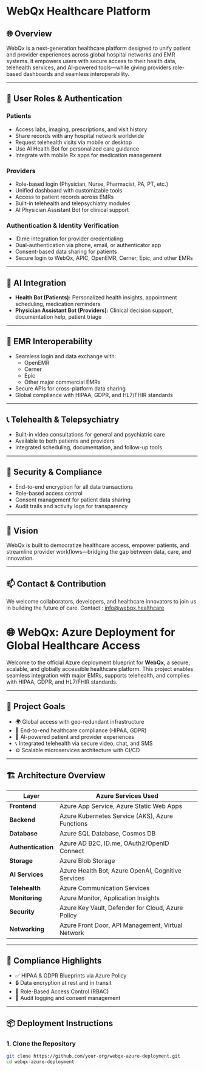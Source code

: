 
# WebQx Healthcare Platform

## 🌐 Overview
WebQx is a next-generation healthcare platform designed to unify patient and provider experiences across global hospital networks and EMR systems. It empowers users with secure access to their health data, telehealth services, and AI-powered tools—while giving providers role-based dashboards and seamless interoperability.

---

## 👥 User Roles & Authentication

### Patients
- Access labs, imaging, prescriptions, and visit history
- Share records with any hospital network worldwide
- Request telehealth visits via mobile or desktop
- Use AI Health Bot for personalized care guidance
- Integrate with mobile Rx apps for medication management

### Providers
- Role-based login (Physician, Nurse, Pharmacist, PA, PT, etc.)
- Unified dashboard with customizable tools
- Access to patient records across EMRs
- Built-in telehealth and telepsychiatry modules
- AI Physician Assistant Bot for clinical support

### Authentication & Identity Verification
- ID.me integration for provider credentialing
- Dual-authentication via phone, email, or authenticator app
- Consent-based data sharing for patients
- Secure login to WebQx, APIC, OpenEMR, Cerner, Epic, and other EMRs

---

## 🧠 AI Integration

- **Health Bot (Patients):** Personalized health insights, appointment scheduling, medication reminders
- **Physician Assistant Bot (Providers):** Clinical decision support, documentation help, patient triage

---

## 🏥 EMR Interoperability

- Seamless login and data exchange with:
  - OpenEMR
  - Cerner
  - Epic
  - Other major commercial EMRs
- Secure APIs for cross-platform data sharing
- Global compliance with HIPAA, GDPR, and HL7/FHIR standards

---

## 📞 Telehealth & Telepsychiatry

- Built-in video consultations for general and psychiatric care
- Available to both patients and providers
- Integrated scheduling, documentation, and follow-up tools

---

## 🔐 Security & Compliance

- End-to-end encryption for all data transactions
- Role-based access control
- Consent management for patient data sharing
- Audit trails and activity logs for transparency

---

## 🚀 Vision

WebQx is built to democratize healthcare access, empower patients, and streamline provider workflows—bridging the gap between data, care, and innovation.

---

## 📫 Contact & Contribution

We welcome collaborators, developers, and healthcare innovators to join us in building the future of care.
Contact : info@webqx.healthcare


# 🌐 WebQx: Azure Deployment for Global Healthcare Access

Welcome to the official Azure deployment blueprint for **WebQx**, a secure, scalable, and globally accessible healthcare platform. This project enables seamless integration with major EMRs, supports telehealth, and complies with HIPAA, GDPR, and HL7/FHIR standards.

---

## 🚀 Project Goals

- 🌍 Global access with geo-redundant infrastructure
- 🔐 End-to-end healthcare compliance (HIPAA, GDPR)
- 🧠 AI-powered patient and provider experiences
- 📞 Integrated telehealth via secure video, chat, and SMS
- ⚙️ Scalable microservices architecture with CI/CD

---

## 🏗️ Architecture Overview

| Layer                | Azure Services Used                                                                 |
|----------------------|-------------------------------------------------------------------------------------|
| **Frontend**         | Azure App Service, Azure Static Web Apps                                            |
| **Backend**          | Azure Kubernetes Service (AKS), Azure Functions                                     |
| **Database**         | Azure SQL Database, Cosmos DB                                                       |
| **Authentication**   | Azure AD B2C, ID.me, OAuth2/OpenID Connect                                          |
| **Storage**          | Azure Blob Storage                                                                  |
| **AI Services**      | Azure Health Bot, Azure OpenAI, Cognitive Services                                  |
| **Telehealth**       | Azure Communication Services                                                        |
| **Monitoring**       | Azure Monitor, Application Insights                                                 |
| **Security**         | Azure Key Vault, Defender for Cloud, Azure Policy                                   |
| **Networking**       | Azure Front Door, API Management, Virtual Network                                   |

---

## 🔐 Compliance Highlights

- ✅ HIPAA & GDPR Blueprints via Azure Policy
- 🔒 Data encryption at rest and in transit
- 👥 Role-Based Access Control (RBAC)
- 📜 Audit logging and consent management

---

## 📦 Deployment Instructions

### 1. Clone the Repository

```bash
git clone https://github.com/your-org/webqx-azure-deployment.git
cd webqx-azure-deployment


